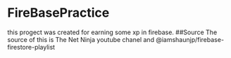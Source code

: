 # FireBasePractice

this progect was created for earning some xp in firebase.
##Source
The source of this is The Net Ninja youtube chanel and @iamshaunjp/firebase-firestore-playlist
